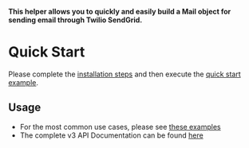 **This helper allows you to quickly and easily build a Mail object for sending email through Twilio SendGrid.**

# Quick Start

Please complete the [installation steps](https://github.com/sendgrid/sendgrid-python#installation) and then execute the [quick start example](https://github.com/sendgrid/sendgrid-python#quick-start).

## Usage

- For the most common use cases, please see [these examples](https://github.com/sendgrid/sendgrid-python/tree/master/use_cases)
- The complete v3 API Documentation can be found [here](https://sendgrid.com/docs/API_Reference/api_v3.html)
